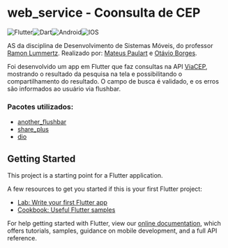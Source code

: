 # web_service - Coonsulta de CEP
![Flutter](https://img.shields.io/badge/Flutter-%2302569B.svg?style=for-the-badge&logo=Flutter&logoColor=white)![Dart](https://img.shields.io/badge/dart-%230175C2.svg?style=for-the-badge&logo=dart&logoColor=white)![Android](https://img.shields.io/badge/Android-3DDC84?style=for-the-badge&logo=android&logoColor=white)![IOS](https://img.shields.io/badge/iOS-000000?style=for-the-badge&logo=ios&logoColor=white)
>
AS da disciplina de Desenvolvimento de Sistemas Móveis, do professor [Ramon Lummertz](https://github.com/ramonsl). Realizado por: [Mateus Paulart](https://github.com/Mateusp23) e [Otávio Borges](https://github.com/otavioborgsm).
>
Foi desenvolvido um app em Flutter que faz consultas na API [ViaCEP](https://viacep.com.br/), mostrando o resultado da pesquisa na tela e possibilitando o compartilhamento do resultado. O campo de busca é validado, e os erros são informados ao usuário via flushbar.
### Pacotes utilizados:
* [another_flushbar](https://pub.dev/packages/another_flushbar)
* [share_plus](https://pub.dev/packages/share_plus)
* [dio](https://pub.dev/packages/dio)


## Getting Started

This project is a starting point for a Flutter application.

A few resources to get you started if this is your first Flutter project:

- [Lab: Write your first Flutter app](https://flutter.dev/docs/get-started/codelab)
- [Cookbook: Useful Flutter samples](https://flutter.dev/docs/cookbook)

For help getting started with Flutter, view our
[online documentation](https://flutter.dev/docs), which offers tutorials,
samples, guidance on mobile development, and a full API reference.
